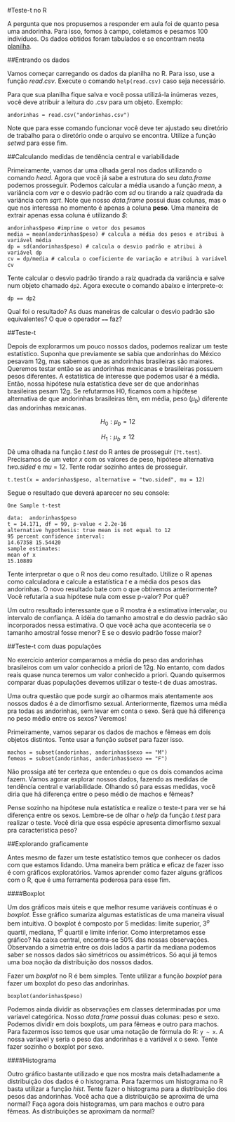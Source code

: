 #Teste-t no R

A pergunta que nos propusemos a responder em aula foi de quanto pesa
uma andorinha. Para isso, fomos à campo, coletamos e pesamos 100
indivíduos. Os dados obtidos foram tabulados e se encontram nesta
[planilha](https://github.com/mufernando/bioestat/blob/master/2016_2/dados/andorinhas.csv).

##Entrando os dados

Vamos começar carregando os dados da planilha no R. Para isso, use a
função _read.csv_. Execute o comando `help(read.csv)` caso seja
necessário.

Para que sua planilha fique salva e você possa utilizá-la inúmeras
vezes, você deve atribuir a leitura do .csv para um objeto. Exemplo:

```{r}
andorinhas = read.csv("andorinhas.csv")
```

Note que para esse comando funcionar você deve ter ajustado seu
diretório de trabalho para o diretório onde o arquivo se encontra.
Utilize a função _setwd_ para esse fim.

##Calculando medidas de tendência central e variabilidade

Primeiramente, vamos dar uma olhada geral nos dados utilizando o comando _head_.
 Agora que você já sabe a estrutura do seu _data.frame_ podemos prosseguir.
 Podemos calcular a média usando a função _mean_, a variância com _var_ e o
 desvio padrão com _sd_ ou tirando a raíz quadrada da variância com _sqrt_. Note
  que nosso _data.frame_ possui duas colunas, mas o que nos interessa no momento
  é apenas a coluna __peso__. Uma maneira de extrair apenas essa coluna é
  utilizando _$_:

```{r}
andorinhas$peso #imprime o vetor dos pesamos
media = mean(andorinhas$peso) # calcula a média dos pesos e atribui à variável média
dp = sd(andorinhas$peso) # calcula o desvio padrão e atribui à variável dp
cv = dp/media # calcula o coeficiente de variação e atribui à variável cv
```

Tente calcular o desvio padrão tirando a raíz quadrada da variância e salve num
objeto chamado `dp2`. Agora execute o comando abaixo e interprete-o:

```{r}
dp == dp2
```

Qual foi o resultado? As duas maneiras de calcular o desvio padrão são
equivalentes? O que o operador `==` faz?

##Teste-t

Depois de explorarmos um pouco nossos dados, podemos realizar um teste
estatístico. Suponha que previamente se sabia que andorinhas do México
pesavam 12g, mas sabemos que as andorinhas brasileiras são maiores.
Queremos testar então se as andorinhas mexicanas e brasileiras possuem
pesos diferentes. A estatística de interesse que podemos usar é a
média. Então, nossa hipótese nula estatística deve ser de que
andorinhas brasileiras pesam 12g. Se refutarmos H0, ficamos com a
hipótese alternativa de que andorinhas brasileiras têm, em média, peso
($\mu_{b}$) diferente das andorinhas mexicanas.

$$H_0: \mu_{b} =  12$$

$$H_1: \mu_{b} \neq  12$$

Dê uma olhada na função _t.test_ do R antes de prosseguir (`?t.test`).
Precisamos de um vetor _x_ com os valores de peso, hipótese
alternativa _two.sided_ e _mu_ = 12. Tente rodar sozinho antes de prosseguir.

```{r}
t.test(x = andorinhas$peso, alternative = "two.sided", mu = 12)
```

Segue o resultado que deverá aparecer no seu console:

```{r}
One Sample t-test

data:  andorinhas$peso
t = 14.171, df = 99, p-value < 2.2e-16
alternative hypothesis: true mean is not equal to 12
95 percent confidence interval:
14.67358 15.54420
sample estimates:
mean of x
15.10889
```

Tente interpretar o que o R nos deu como resultado. Utilize
o R apenas como calculadora e calcule a estatística _t_ e a média dos pesos
das andorinhas. O novo resultado bate com o que obtivemos anteriormente?
Você refutaria a sua hipótese nula com esse p-valor? Por quê?

Um outro resultado interessante que o R mostra é a estimativa
intervalar, ou intervalo de confiança. A idéia do tamanho amostral e
do desvio padrão são incorporados nessa estimativa. O que você acha
que aconteceria se o tamanho amostral fosse menor? E se o desvio
padrão fosse maior?

##Teste-t com duas populações

No exercício anterior comparamos a média do peso das andorinhas
brasileiros com um valor conhecido a priori de 12g. No entanto, com
dados reais quase nunca teremos um valor conhecido a priori. Quando
quisermos comparar duas populações devemos utilizar o teste-t de duas
amostras.

Uma outra questão que pode surgir ao olharmos mais atentamente aos
nossos dados é a de dimorfismo sexual. Anteriormente, fizemos uma
média pra todas as andorinhas, sem levar em conta o sexo. Será que há
diferença no peso médio entre os sexos? Veremos!

Primeiramente, vamos separar os dados de machos e fêmeas em dois
objetos distintos. Tente usar a função _subset_ para fazer isso.

```{r}
machos = subset(andorinhas, andorinhas$sexo == "M")
femeas = subset(andorinhas, andorinhas$sexo == "F")
```

Não prossiga até ter certeza que entendeu o que os dois comandos acima
fazem. Vamos agorar explorar nossos dados, fazendo as medidas de
tendência central e variabilidade. Olhando só para essas medidas, você
diria que há diferença entre o peso médio de machos e fêmeas?

Pense sozinho na hipótese nula estatística e realize o teste-t para
ver se há diferença entre os sexos. Lembre-se de olhar o _help_ da
função _t.test_ para realizar o teste. Você diria que essa espécie
apresenta dimorfismo sexual pra característica peso?

##Explorando graficamente

Antes mesmo de fazer um teste estatístico temos que conhecer os dados com que
estamos lidando. Uma maneira bem prática e eficaz de fazer isso é com
gráficos exploratórios. Vamos aprender como fazer alguns gráficos com o R, que
 é uma ferramenta poderosa para esse fim.

####Boxplot

Um dos gráficos mais úteis e que melhor resume variáveis contínuas é o
_boxplot_. Esse gráfico sumariza algumas estatísticas de uma maneira visual
bem intuitiva. O boxplot é composto por 5 medidas: limite superior, $3^o$
quartil, mediana, $1^o$ quartil e limite inferior. Como interpretamos esse
gráfico? Na caixa central, encontra-se 50% das nossas observações. Observando
a simetria entre os dois lados a partir da mediana podemos saber se nossos
dados são simétricos ou assimétricos. Só aqui já temos uma boa noção da
distribuição dos nossos dados.

Fazer um _boxplot_ no R é bem simples. Tente utilizar a função _boxplot_ para
fazer um boxplot do peso das andorinhas.

```{r}
boxplot(andorinhas$peso)
```

Podemos ainda dividir as observações em classes determinadas por uma varíavel
categórica. Nosso _data.frame_ possui duas colunas: peso e sexo. Podemos
dividir em dois boxplots, um para fêmeas e outro para machos. Para fazermos
isso temos que usar uma notação de fórmula do R: `y ~ x`. A nossa varíavel y
seria o peso das andorinhas e a variável x o sexo. Tente fazer sozinho o
boxplot por sexo.

####Histograma

Outro gráfico bastante utilizado e que nos mostra mais detalhadamente a
distribuição dos dados é o histograma. Para fazermos um histograma no R
basta utilizar a função _hist_. Tente fazer o histograma para a distribuição
dos pesos das andorinhas. Você acha que a distribuição se aproxima de uma
normal? Faça agora dois histogramas, um para machos e outro para fêmeas. As
distribuições se aproximam da normal?
